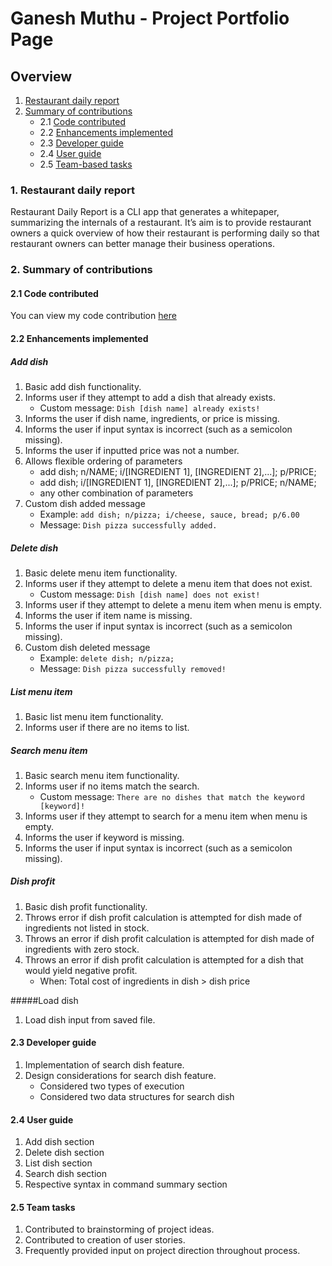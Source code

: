 # Ganesh Muthu - Project Portfolio Page

## Overview

1. [Restaurant daily report](#overview)
2. [Summary of contributions](#summary)
    + 2.1 [Code contributed](#code)
    + 2.2 [Enhancements implemented](#enhancements)
    + 2.3 [Developer guide](#dg)
    + 2.4 [User guide](#ug)
    + 2.5 [Team-based tasks](#team)

<a name="overview"></a>
### 1. Restaurant daily report
Restaurant Daily Report is a CLI app that generates a whitepaper, summarizing the internals of a restaurant. It’s aim is to provide restaurant owners a quick overview of how their restaurant is performing daily so that restaurant owners can better manage their business operations.

<a name="summary"></a>
### 2. Summary of contributions

<a name="code"></a>
#### 2.1 Code contributed
You can view my code contribution [here](https://nus-cs2113-ay1920s2.github.io/tp-dashboard/#breakdown=true&search=gmuthu17)

<a name="enhancements"></a>
#### 2.2 Enhancements implemented

##### Add dish
1. Basic add dish functionality.
2. Informs user if they attempt to add a dish that already exists.
    + Custom message: `Dish [dish name] already exists!`
3. Informs the user if dish name, ingredients, or price is missing.
4. Informs the user if input syntax is incorrect (such as a semicolon missing).
5. Informs the user if inputted price was not a number.
6. Allows flexible ordering of parameters
    + add dish; n/NAME; i/[INGREDIENT 1], [INGREDIENT 2],...]; p/PRICE;
    + add dish; i/[INGREDIENT 1], [INGREDIENT 2],...]; p/PRICE; n/NAME;
    + any other combination of parameters
7. Custom dish added message
    + Example: `add dish; n/pizza; i/cheese, sauce, bread; p/6.00`
    + Message: `Dish pizza successfully added.`

##### Delete dish
1. Basic delete menu item functionality.
2. Informs user if they attempt to delete a menu item that does not exist.
    + Custom message: `Dish [dish name] does not exist!`
3. Informs user if they attempt to delete a menu item when menu is empty.
4. Informs the user if item name is missing.
5. Informs the user if input syntax is incorrect (such as a semicolon missing).
6. Custom dish deleted message
    + Example: `delete dish; n/pizza;`
    + Message: `Dish pizza successfully removed!`

##### List menu item
1. Basic list menu item functionality.
2. Informs user if there are no items to list.

##### Search menu item
1. Basic search menu item functionality.
2. Informs user if no items match the search.
    + Custom message: `There are no dishes that match the keyword [keyword]!`
3. Informs user if they attempt to search for a menu item when menu is empty.
4. Informs the user if keyword is missing.
5. Informs the user if input syntax is incorrect (such as a semicolon missing).

##### Dish profit
1. Basic dish profit functionality.
2. Throws error if dish profit calculation is attempted for dish made of ingredients not listed in stock.
3. Throws an error if dish profit calculation is attempted for dish made of ingredients with zero stock.
4. Throws an error if dish profit calculation is attempted for a dish that would yield negative profit.
    + When: Total cost of ingredients in dish > dish price
    
#####Load dish
1. Load dish input from saved file.

<a name="dg"></a>
#### 2.3 Developer guide
1. Implementation of search dish feature.
2. Design considerations for search dish feature.
    + Considered two types of execution
    + Considered two data structures for search dish

<a name="ug"></a>
#### 2.4 User guide
1. Add dish section
2. Delete dish section
3. List dish section
4. Search dish section
5. Respective syntax in command summary section

<a name="team"></a>
#### 2.5 Team tasks
1. Contributed to brainstorming of project ideas.
2. Contributed to creation of user stories.
3. Frequently provided input on project direction throughout process.

